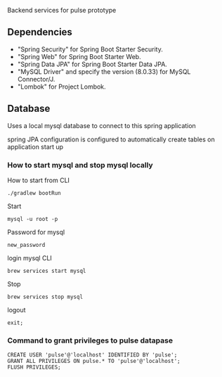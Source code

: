 Backend services for pulse prototype

## Dependencies
- "Spring Security" for Spring Boot Starter Security.
- "Spring Web" for Spring Boot Starter Web.
- "Spring Data JPA" for Spring Boot Starter Data JPA.
- "MySQL Driver" and specify the version (8.0.33) for MySQL Connector/J.
- "Lombok" for Project Lombok.

## Database
Uses a local mysql database to connect to this spring application

spring JPA configuration is configured to automatically create tables on application start up

### How to start mysql and stop mysql locally

How to start from CLI
```agsl
./gradlew bootRun
```

Start

```
mysql -u root -p
```

Password for mysql
```agsl
new_password
```

login mysql CLI

```
brew services start mysql
```

Stop

```
brew services stop mysql
```

logout

```
exit;
```

### Command to grant privileges to pulse datapase
```
CREATE USER 'pulse'@'localhost' IDENTIFIED BY 'pulse';
GRANT ALL PRIVILEGES ON pulse.* TO 'pulse'@'localhost';
FLUSH PRIVILEGES;

```